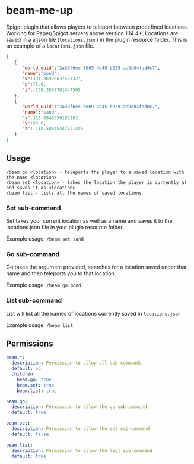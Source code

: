 # beam-me-up
Spigot plugin that allows players to teleport between predefined locations. Working for Paper/Spigot servers above version 1.14.4+. Locations are saved in a a json file (`locations.json`) in the plugin resource folder. This is an example of a `locations.json` file.

```json
[
   {
      "world_uuid":"3a38f6ee-5609-4b45-b229-aa9e04fad0c7",
      "name":"pond",
      "x":391.86925637553327,
      "y":75.0,
      "z":-158.3667701447505
   },
   {
      "world_uuid":"3a38f6ee-5609-4b45-b229-aa9e04fad0c7",
      "name":"sand",
      "x":318.0848559182283,
      "y":63.0,
      "z":-119.50045447121425
   }
]
```

## Usage
```
/beam go <location> - teleports the player to a saved location with the name <location>
/beam set <location> - takes the location the player is currently at and saves it as <location>
/beam list - lists all the names of saved locations
```

### Set sub-command
Set takes your current location as well as a name and saves it to the locations.json file in your plugin resource folder. 

Example usage: `/beam set sand`

### Go sub-command
Go takes the argument provided, searches for a location saved under that name and then teleports you to that location.

Example usage: `/beam go pond`

### List sub-command
List will list all the names of locations currently saved in `locations.json`

Example usage: `/beam list`

## Permissions
```yaml
beam.*:
  description: Permission to allow all sub-commands
  default: op
  children:
    beam.go: true
    beam.set: true
    beam.list: true

beam.go:
  description: Permission to allow the go sub-command
  default: true

beam.set:
  description: Permission to allow the set sub-command
  default: false

beam.list:
  description: Permission to allow the list sub-command
  default: true
```